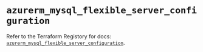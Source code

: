 # `azurerm_mysql_flexible_server_configuration`

Refer to the Terraform Registory for docs: [`azurerm_mysql_flexible_server_configuration`](https://www.terraform.io/docs/providers/azurerm/r/mysql_flexible_server_configuration).
